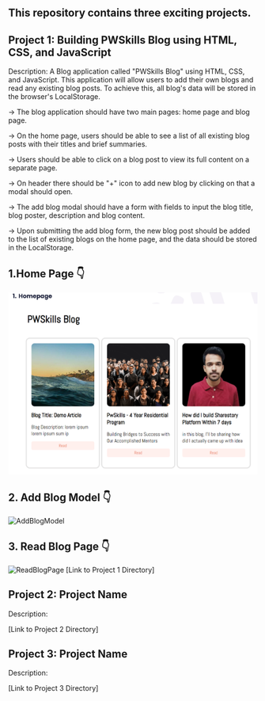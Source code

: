 ## This repository contains three exciting projects.

## Project 1: Building PWSkills Blog using HTML, CSS, and JavaScript

Description: A Blog application called "PWSkills Blog" using HTML, CSS, and JavaScript. This application will allow users to add their own blogs and read any existing blog posts. To achieve this, all blog's data will be stored in the browser's LocalStorage.

-> The blog application should have two main pages: home page and blog page.

-> On the home page, users should be able to see a list of all existing blog posts with their titles and brief summaries.

-> Users should be able to click on a blog post to view its full content on a separate page.

-> On header there should be "+" icon to add new blog by clicking on that a modal should open.

-> The add blog modal should have a form with fields to input the blog title, blog poster, description and blog content.

-> Upon submitting the add blog form, the new blog post should be added to the list of existing blogs on the home page, and the data should be stored in the LocalStorage.

## 1.Home Page 👇
<img src="https://github.com/salmanshaikh18/MileStone-2-Assignment/blob/main/assets/Project_1/1_HomePage.PNG" alt="HomePage"/>

## 2. Add Blog Model 👇
<img src="" alt="AddBlogModel" />


## 3. Read Blog Page 👇
<img src="" alt="ReadBlogPage" />
[Link to Project 1 Directory]

## Project 2: Project Name

Description: 

[Link to Project 2 Directory]

## Project 3: Project Name

Description: 

[Link to Project 3 Directory]
